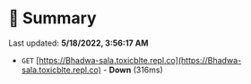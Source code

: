 # 📖 Summary
Last updated: **5/18/2022, 3:56:17 AM**

- `GET` [https://Bhadwa-sala.toxicblte.repl.co](https://Bhadwa-sala.toxicblte.repl.co) - **Down** (316ms)
